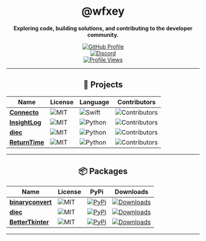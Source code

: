 <div align="center">

# @wfxey

**Exploring code, building solutions, and contributing to the developer community.**

[![GitHub Profile](https://img.shields.io/badge/GitHub-Profile-blue?logo=github&style=flat-square)](https://github.com/wfxey)  
[![Discord](https://img.shields.io/badge/Discord-5865F2?style=flat&logo=discord&logoColor=white)](https://discord.gg/7TcrSp39Kj)  
[![Profile Views](https://komarev.com/ghpvc/?username=wfxey&color=red&style=flat-square)](https://github.com/wfxey)

---

## 📁 Projects

| **Name** | **License** | **Language** | **Contributors** |
|----------|-------------|--------------|-------------------|
| [**Connecto**](https://github.com/VelisCore/Connecto) | ![MIT](https://img.shields.io/badge/License-MIT-yellow.svg) | ![Swift](https://img.shields.io/badge/Swift-F05138?style=flat&logo=swift&logoColor=white) | ![Contributors](https://img.shields.io/github/contributors-anon/VelisCore/Connecto) |
| [**InsightLog**](https://github.com/VelisCore/InsightLog) | ![MIT](https://img.shields.io/badge/License-MIT-yellow.svg) | ![Python](https://img.shields.io/badge/Python-14354C?style=flat&logo=python&logoColor=white) | ![Contributors](https://img.shields.io/github/contributors-anon/VelisCore/InsightLog) |
| [**diec**](https://github.com/VelisCore/diec) | ![MIT](https://img.shields.io/badge/License-MIT-yellow.svg) | ![Python](https://img.shields.io/badge/Python-14354C?style=flat&logo=python&logoColor=white) | ![Contributors](https://img.shields.io/github/contributors-anon/VelisCore/diec) |
| [**ReturnTime**](https://github.com/VelisCore/ReturnTime) | ![MIT](https://img.shields.io/badge/License-MIT-yellow.svg) | ![Python](https://img.shields.io/badge/Python-14354C?style=flat&logo=python&logoColor=white) | ![Contributors](https://img.shields.io/github/contributors-anon/VelisCore/ReturnTime) |

---

## 📦 Packages

| **Name** | **License** | **PyPi** | **Downloads** |
|----------|-------------|----------|---------------|
| [**binaryconvert**](https://github.com/wfxey/binaryconvert) | ![MIT](https://img.shields.io/badge/License-MIT-blue) | [![PyPi](https://img.shields.io/badge/PyPi%20Link-FFFF00)](https://pypi.org/project/binaryconvert/) | [![Downloads](https://static.pepy.tech/badge/binaryconvert)](https://pepy.tech/projects/binaryconvert) |
| [**diec**](https://github.com/VelisCore/diec) | ![MIT](https://img.shields.io/badge/License-MIT-blue) | [![PyPi](https://img.shields.io/badge/PyPi%20Link-FFFF00)](https://pypi.org/project/diec/) | [![Downloads](https://static.pepy.tech/badge/diec)](https://pepy.tech/projects/diec) |
| [**BetterTkinter**](https://github.com/VelisCore/BetterTkinter) | ![MIT](https://img.shields.io/badge/License-MIT-blue) | [![PyPi](https://img.shields.io/badge/PyPi%20Link-FFFF00)](https://pypi.org/project/BetterTkinter/) | [![Downloads](https://static.pepy.tech/badge/bettertkinter)](https://pepy.tech/projects/BetterTkinter) |

---
</div>
